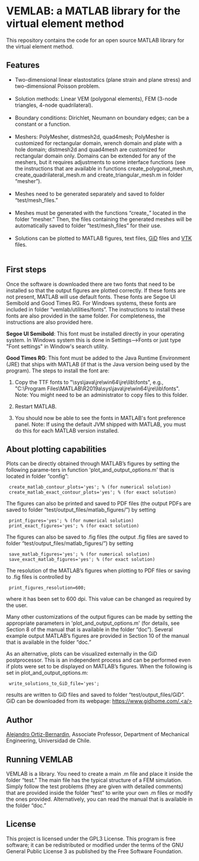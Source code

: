 # VEMLAB: a MATLAB library for the virtual element method

This repository contains the code for an open source MATLAB library for the virtual element method.
<h2>Features</h2>
<ul><li> Two-dimensional linear elastostatics (plane strain and plane stress) and two-dimensional Poisson problem.</li>
    <li> Solution methods: Linear VEM (polygonal elements), FEM (3-node triangles, 4-node quadrilateral).</li>
    <li> Boundary conditions: Dirichlet, Neumann on boundary edges; can be a constant or a function.</li>  
    <li> Meshers: PolyMesher, distmesh2d, quad4mesh; PolyMesher is customized for rectangular domain, wrench domain and plate with a hole domain; distmesh2d and quad4mesh are customized for rectangular domain only. Domains can be extended for any of the meshers, but it requires adjustments to some interface functions (see the instructions that are available in functions create_polygonal_mesh.m, create_quadrilateral_mesh.m and create_triangular_mesh.m in folder “mesher”).</li>  
    <li> Meshes need to be generated separately and saved to folder “test/mesh_files.”</li>
    <li> Meshes must be generated with the functions “create_” located in the folder “mesher.” Then, the files containing the generated meshes will be automatically saved to folder “test/mesh_files” for their use.</li> 
    <li> Solutions can be plotted to MATLAB figures, text files, <a href="https://www.gidhome.com/">GiD</a> files and <a href="https://www.vtk.org/">VTK</a> files.</li>  
</ul>
<h2>First steps</h2>
<a>Once the software is downloaded there are two fonts that need to be installed so that the output figures are plotted correctly. If these fonts are not present, MATLAB will use default fonts. These fonts are Segoe UI Semibold and Good Times RG. For Windows systems, these fonts are included in folder “vemlab/utilities/fonts”. The instructions to install these fonts are also provided in the same folder. For completeness, the instructions are also provided here.
 
<b>Segoe UI Semibold</b>: This font must be installed directly in your operating system. In Windows system this is done in Settings-->Fonts or just type "Font settings" in Window's search utility.

<b>Good Times RG</b>: This font must be added to the Java Runtime Environment (JRE) that ships with MATLAB (if that is the Java version being used by the program). The steps to install the font are:

1.	Copy the TTF fonts to "<matlabroot>\sys\java\jre\win64\jre\lib\fonts", e.g., "C:\Program Files\MATLAB\R2019a\sys\java\jre\win64\jre\lib\fonts". Note: You might need to be an administrator to copy files to this folder.

2.	Restart MATLAB.

3.	You should now be able to see the fonts in MATLAB's font preference panel. Note: If using the default JVM shipped with MATLAB, you must do this for each MATLAB version installed.<a/>

<h2>About plotting capabilities</h2>
<a>Plots can be directly obtained through MATLAB’s figures by setting the following parame-ters in function 'plot_and_output_options.m' that is located in folder “config”:

     create_matlab_contour_plots='yes'; % (for numerical solution)
     create_matlab_exact_contour_plots='yes'; % (for exact solution)
  
The figures can also be printed and saved to PDF files (the output PDFs are saved to folder “test/output_files/matlab_figures/”) by setting

     print_figures='yes'; % (for numerical solution)
     print_exact_figures='yes'; % (for exact solution)

The figures can also be saved to .fig files (the output .fig files are saved to folder “test/output_files/matlab_figures/”) by setting

     save_matlab_figures='yes'; % (for numerical solution) 
     save_exact_matlab_figures='yes'; % (for exact solution)   

The resolution of the MATLAB’s figures when plotting to PDF files or saving to .fig files is controlled by

     print_figures_resolution=600;

where it has been set to 600 dpi. This value can be changed as required by the user.
 
Many other customizations of the output figures can be made by setting the appropriate parameters in 'plot_and_output_options.m' (for details, see Section 8 of the manual that is available in the folder “doc”). Several example output MATLAB’s figures are provided in Section 10 of the manual that is available in the folder “doc.”

As an alternative, plots can be visualized externally in the GiD postprocessor. This is an independent process and can be performed even if plots were set to be displayed on MATLAB’s figures. When the following is set in plot_and_output_options.m:

     write_solutions_to_GiD_file='yes';

results are written to GiD files and saved to folder “test/output_files/GiD”. GiD can be downloaded from its webpage: https://www.gidhome.com/.<a/>
<h2>Author</h2>
<a href="https://github.com/aaortizb">Alejandro Ortiz-Bernardin</a>, Associate Professor, Department of Mechanical Engineering, Universidad de Chile.
<h2>Running VEMLAB</h2>
<a>VEMLAB is a library. You need to create a main .m file and place it inside the folder “test.” The main file has the typical structure of a FEM simulation. Simply follow the test problems (they are given with detailed comments) that are provided inside the folder “test” to write your own .m files or modify the ones provided. Alternatively, you can read the manual that is available in the folder “doc.”</a>
<h2>License</h2>
<a>This project is licensed under the GPL3 License. This program is free software; it can be redistributed or modified under the terms of the GNU General Public License 3 as published by the Free Software Foundation.<a/>
